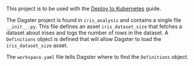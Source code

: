 This project is to be used with the [Deploy to Kubernetes](/todo) guide.

The Dagster project is found in `iris_analysis` and contains a single file `__init__.py`. This file defines an asset `iris_dataset_size` that fetches a dataset about irises and logs the number of rows in the dataset. A `Definitions` object is defined that will allow Dagster to load the `iris_dataset_size` asset.

The `workspace.yaml` file tells Dagster where to find the `Definitions` object.